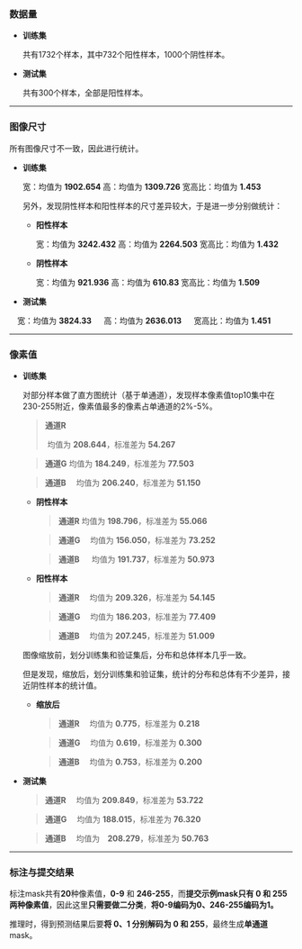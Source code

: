 ### **数据量**

- **训练集**

  共有1732个样本，其中732个阳性样本，1000个阴性样本。

  

- **测试集**

  共有300个样本，全部是阳性样本。

------



### **图像尺寸**

所有图像尺寸不一致，因此进行统计。

- **训练集**

  宽：均值为 **1902.654**
  高：均值为 **1309.726**
  宽高比：均值为 **1.453**

  

  另外，发现阴性样本和阳性样本的尺寸差异较大，于是进一步分别做统计：

  - **阳性样本**

    宽：均值为 **3242.432**
    高：均值为 **2264.503**
    宽高比：均值为 **1.432**

    

  - **阴性样本**

    宽：均值为 **921.936**
    高：均值为 **610.83**
    宽高比：均值为 **1.509**

    

- **测试集**

　宽：均值为 **3824.33**
　        高：均值为 **2636.013**
　        宽高比：均值为 **1.451**

------



### 像素值

- **训练集**

  对部分样本做了直方图统计（基于单通道），发现样本像素值top10集中在230-255附近，像素值最多的像素占单通道的2%-5%。

  

  > **通道R**
  >
  > ​    均值为 **208.644**，标准差为 **54.267**

  

  > **通道G**
  >     均值为 **184.249**，标准差为 **77.503**

  

  > **通道B**
  > 　均值为 **206.240**，标准差为 **51.150**

  

  - **阴性样本**

    > **通道R**
    >    均值为 **198.796**，标准差为 **55.066**

    

    > **通道G**
    > 　均值为 **156.050**，标准差为 **73.252**

    

    > **通道B**
    > 　 均值为 **191.737**，标准差为 **50.973**

    

  - **阳性样本**

    > **通道R**
    > 　均值为 **209.326**，标准差为 **54.145**

    

    > **通道G**
    > 　均值为 **186.203**，标准差为 **77.409**

    

    > **通道B**
    > 　均值为 **207.245**，标准差为 **51.009**

    

  图像缩放前，划分训练集和验证集后，分布和总体样本几乎一致。

  但是发现，缩放后，划分训练集和验证集，统计的分布和总体有不少差异，接近阴性样本的统计值。

  

  - **缩放后**

    > **通道R**
    > 　均值为 **0.775**，标准差为 **0.218**

    

    > **通道G**
    > 　均值为 **0.619**，标准差为 **0.300**

    

    > **通道B**
    > 　均值为 **0.753**，标准差为 **0.200**

    

- **测试集**

  > **通道R**
  > 　均值为 **209.849**，标准差为 **53.722**

  

  > **通道G**
  > 　均值为 **188.015**，标准差为 **76.320**

  

  > **通道B**
  > 　均值为　**208.279**，标准差为 **50.763**

------



### 标注与提交结果

标注mask共有**20**种像素值，**0-9** 和 **246-255**，而**提交示例mask只有 0 和 255 两种像素值**，因此这里**只需要做二分类**，**将0-9编码为0、246-255编码为1。**

推理时，得到预测结果后要**将 0、1 分别解码为 0 和 255**，最终生成**单通道**mask。


